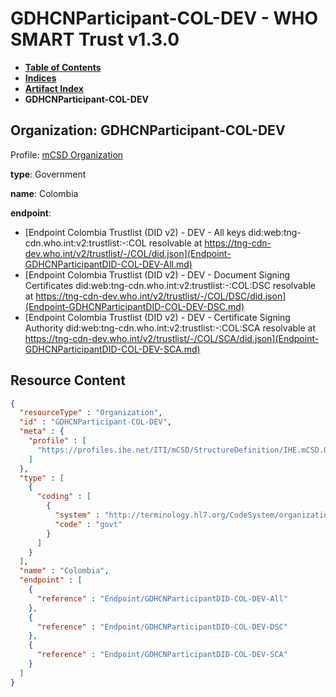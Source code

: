 # GDHCNParticipant-COL-DEV - WHO SMART Trust v1.3.0

* [**Table of Contents**](toc.md)
* [**Indices**](indices.md)
* [**Artifact Index**](artifacts.md)
* **GDHCNParticipant-COL-DEV**

## Organization: GDHCNParticipant-COL-DEV

Profile: [mCSD Organization](https://profiles.ihe.net/ITI/mCSD/4.0.0/StructureDefinition-IHE.mCSD.Organization.html)

**type**: Government

**name**: Colombia

**endpoint**: 

* [Endpoint Colombia Trustlist (DID v2) - DEV - All keys did:web:tng-cdn.who.int:v2:trustlist:-:COL resolvable at https://tng-cdn-dev.who.int/v2/trustlist/-/COL/did.json](Endpoint-GDHCNParticipantDID-COL-DEV-All.md)
* [Endpoint Colombia Trustlist (DID v2) - DEV - Document Signing Certificates did:web:tng-cdn.who.int:v2:trustlist:-:COL:DSC resolvable at https://tng-cdn-dev.who.int/v2/trustlist/-/COL/DSC/did.json](Endpoint-GDHCNParticipantDID-COL-DEV-DSC.md)
* [Endpoint Colombia Trustlist (DID v2) - DEV - Certificate Signing Authority did:web:tng-cdn.who.int:v2:trustlist:-:COL:SCA resolvable at https://tng-cdn-dev.who.int/v2/trustlist/-/COL/SCA/did.json](Endpoint-GDHCNParticipantDID-COL-DEV-SCA.md)



## Resource Content

```json
{
  "resourceType" : "Organization",
  "id" : "GDHCNParticipant-COL-DEV",
  "meta" : {
    "profile" : [
      "https://profiles.ihe.net/ITI/mCSD/StructureDefinition/IHE.mCSD.Organization"
    ]
  },
  "type" : [
    {
      "coding" : [
        {
          "system" : "http://terminology.hl7.org/CodeSystem/organization-type",
          "code" : "govt"
        }
      ]
    }
  ],
  "name" : "Colombia",
  "endpoint" : [
    {
      "reference" : "Endpoint/GDHCNParticipantDID-COL-DEV-All"
    },
    {
      "reference" : "Endpoint/GDHCNParticipantDID-COL-DEV-DSC"
    },
    {
      "reference" : "Endpoint/GDHCNParticipantDID-COL-DEV-SCA"
    }
  ]
}

```
